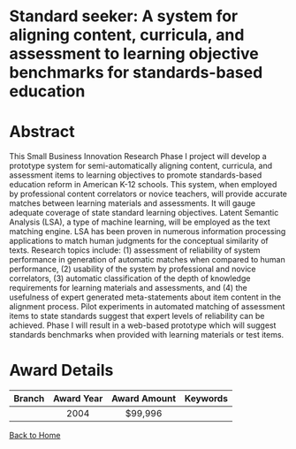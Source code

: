 
Standard seeker: A system for aligning content, curricula, and assessment to learning objective benchmarks for standards-based education
========================================================================================================================================

# Abstract


This Small Business Innovation Research Phase I project will develop a prototype system for semi-automatically aligning content, curricula, and assessment items to learning objectives to promote standards-based education reform in American K-12 schools. This system, when employed by professional content correlators or novice teachers, will provide accurate matches between learning materials and assessments. It will gauge adequate coverage of state standard learning objectives. Latent Semantic Analysis (LSA), a type of machine learning, will be employed as the text matching engine. LSA has been proven in numerous information processing applications to match human judgments for the conceptual similarity of texts. Research topics include: (1) assessment of reliability of system performance in generation of automatic matches when compared to human performance, (2) usability of the system by professional and novice correlators, (3) automatic classification of the depth of knowledge requirements for learning materials and assessments, and (4) the usefulness of expert generated meta-statements about item content in the alignment process. Pilot experiments in automated matching of assessment items to state standards suggest that expert levels of reliability can be achieved. Phase I will result in a web-based prototype which will suggest standards benchmarks when provided with learning materials or test items.  

# Award Details

|Branch|Award Year|Award Amount|Keywords|
| :---: | :---: | :---: | :---: |
||2004|$99,996||
  
  


[Back to Home](https://github.com/chrischow/dod_sbir_awards/Reports/JH/#2311)
